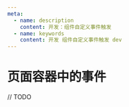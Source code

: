 ```yaml
---
meta:
  - name: description
    content: 开发：组件自定义事件触发
  - name: keywords
    content: 开发 组件自定义事件触发 dev
---
```


# 页面容器中的事件

// TODO
